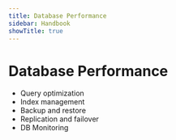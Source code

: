 ```yaml
---
title: Database Performance
sidebar: Handbook
showTitle: true
---
```


# Database Performance

- Query optimization
- Index management
- Backup and restore
- Replication and failover
- DB Monitoring
